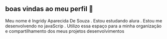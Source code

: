 ## boas vindas ao meu perfil 👋
 Meu nome é Ingridy Aparecida De Souza 
. Estou estudando alura 
. Estou me desenvolvendo no javaScrip
. Utilizo essa espaço para a minha organização e compartilhamento dos meus projetos desenvolvimentos


